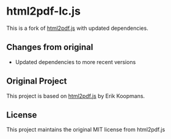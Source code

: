 # html2pdf-lc.js

This is a fork of [html2pdf.js](https://github.com/eKoopmans/html2pdf.js) with updated dependencies.

## Changes from original
- Updated dependencies to more recent versions

## Original Project
This project is based on [html2pdf.js](https://github.com/eKoopmans/html2pdf.js) by Erik Koopmans.

## License
This project maintains the original MIT license from html2pdf.js
